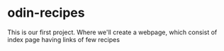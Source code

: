 # odin-recipes
This is our first project.
Where we'll create a webpage, which consist of index page having links of few recipes